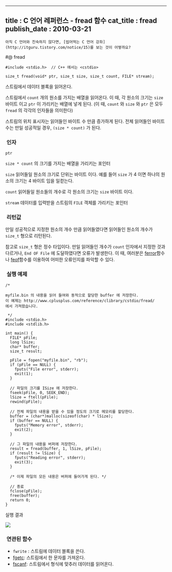 ----------------
title : C 언어 레퍼런스 - fread 함수
cat_title :  fread
publish_date : 2010-03-21
--------------

```warning
아직 C 언어와 친숙하지 않다면, [씹어먹는 C 언어 강좌](http://itguru.tistory.com/notice/15)를 보는 것이 어떻까요?

```

#@ fread

```cpp-formatted
#include <stdio.h>  // C++ 에서는 <cstdio>

size_t fread(void* ptr, size_t size, size_t count, FILE* stream);
```


스트림에서 데이터 블록을 읽어온다.

스트림에서 `count` 개의 원소를 가지는 배열을 읽어온다. 이 때, 각 원소의 크기는 `size` 바이트 이고 `ptr` 이 가리키는 배열에 넣게 된다. (이 때, `count` 와 `size` 와 `ptr` 은 모두 `fread` 의 각각의 인자들을 의미한다)

스트림의 위치 표시자는 읽어들인 바이트 수 만큼 증가하게 된다.
전체 읽어들인 바이트 수는 만일 성공적일 경우, `(size * count)` 가 된다.



###  인자




`ptr`

`size * count` 의 크기를 가지는 배열을 가리키는 포인터

`size`
읽어들일 원소의 크기로 단위는 바이트 이다. 예를 들어 `size` 가 4 이면 하나의 원소의 크기는 4 바이트 임을 일컫는다.

`count`
읽어들일 원소들의 개수로 각 원소의 크기는 `size` 바이트 이다.

`stream`
데이터를 입력받을 스트림의 `FILE` 객체를 가리키는 포인터



###  리턴값




만일 성공적으로 지정한 원소의 개수 만큼 읽어들였다면 읽어들인 원소의 개수가 `size_t` 형으로 리턴된다. 

참고로 `size_t` 형은 정수 타입이다. 만일 읽어들인 개수가 `count` 인자에서 지정한 것과 다르거나, `End OF File` 에 도달하였다면 오류가 발생한다. 이 때, 여러분은 [ferror](http://itguru.tistory.com/52)함수나 [feof](http://itguru.tistory.com/51)함수를 이용하여 어떠한 오류인지를 파악할 수 있다.



###  실행 예제


```cpp-formatted
/*

myfile.bin 의 내용을 읽어 들여와 동적으로 할당한 buffer 에 저장한다.
이 예제는 http://www.cplusplus.com/reference/clibrary/cstdio/fread/
에서 가져왔습니다.

 */
#include <stdio.h>
#include <stdlib.h>

int main() {
  FILE* pFile;
  long lSize;
  char* buffer;
  size_t result;

  pFile = fopen("myfile.bin", "rb");
  if (pFile == NULL) {
    fputs("File error", stderr);
    exit(1);
  }

  // 파일의 크기를 ISize 에 저장한다.
  fseek(pFile, 0, SEEK_END);
  lSize = ftell(pFile);
  rewind(pFile);

  // 전체 파일의 내용을 받을 수 있을 정도의 크기로 메모리를 할당한다.
  buffer = (char*)malloc(sizeof(char) * lSize);
  if (buffer == NULL) {
    fputs("Memory error", stderr);
    exit(2);
  }

  // 그 파일의 내용을 버퍼에 저장한다.
  result = fread(buffer, 1, lSize, pFile);
  if (result != lSize) {
    fputs("Reading error", stderr);
    exit(3);
  }

  /* 이제 파일의 모든 내용은 버퍼에 들어가게 된다. */

  // 종료
  fclose(pFile);
  free(buffer);
  return 0;
}
```


실행 결과


![](http://img1.daumcdn.net/thumb/R1920x0/?fname=http%3A%2F%2Fcfile2.uf.tistory.com%2Fimage%2F154D38104BA61B89A274D0)

###  연관된 함수

* `fwrite` : 스트림에 데이터 블록을 쓴다.
*  [fgetc](http://itguru.tistory.com/37): 스트림에서 한 문자를 가져온다.
*  [fscanf](http://itguru.tistory.com/65): 스트림에서 형식에 맞추러 데이터를 읽어온다.